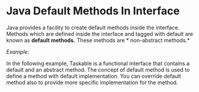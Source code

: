 # Java Default Methods In Interface

Java provides a facility to create default methods inside the interface. Methods which are defined inside the interface and tagged with default are known as **default methods.**
These methods are * non-abstract methods.* 


*Example:*

In the following example, Taskable is a functional interface that contains a default and an abstract method. The concept of default method is used to define a method with default implementation. You can override default method also to provide more specific implementation for the method.
